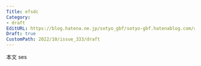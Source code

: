 ```yaml
---
Title: efsdc
Category:
- draft
EditURL: https://blog.hatena.ne.jp/sotyo_gbf/sotyo-gbf.hatenablog.com/atom/entry/4207112889924329916
Draft: true
CustomPath: 2022/10/issue_333/draft
---
```


本文
ses
